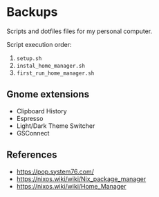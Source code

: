 # Backups

Scripts and dotfiles files for my personal computer.

Script execution order:

1. `setup.sh`
2. `instal_home_manager.sh`
3. `first_run_home_manager.sh`

## Gnome extensions

- Clipboard History
- Espresso
- Light/Dark Theme Switcher
- GSConnect

## References

- https://pop.system76.com/
- https://nixos.wiki/wiki/Nix_package_manager
- https://nixos.wiki/wiki/Home_Manager
